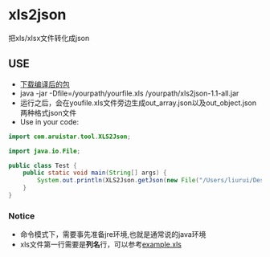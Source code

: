# xls2json
把xls/xlsx文件转化成json


## USE
* [下载编译后的包](https://github.com/aruis/xls2json/raw/master/dist/xls2json-1.1-all.jar)
* java -jar -Dfile=/yourpath/yourfile.xls /yourpath/xls2json-1.1-all.jar
* 运行之后，会在youfile.xls文件旁边生成out_array.json以及out_object.json两种格式json文件
* Use in your code:
```java 
import com.aruistar.tool.XLS2Json;

import java.io.File;

public class Test {
    public static void main(String[] args) {
        System.out.println(XLS2Json.getJson(new File("/Users/liurui/Desktop/level.xlsx")));
    }
}
```

### Notice
* 命令模式下，需要事先准备jre环境,也就是通常说的java环境
* xls文件第一行需要是**列名**行，可以参考[example.xls](https://github.com/aruis/xls2json/raw/master/example.xls)
